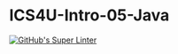 # ICS4U-Intro-05-Java

[![GitHub's Super Linter](https://github.com/Malcolm-Tompkins/ICS4U-Intro-05-Java/workflows/GitHub's%20Super%20Linter/badge.svg)](https://github.com/Malcolm-Tompkins/ICS4U-Intro-05-Java/actions)
